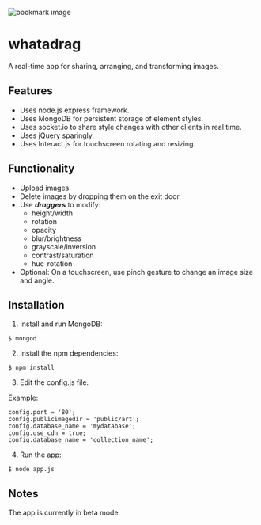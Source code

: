 
![bookmark image](https://raw.githubusercontent.com/andigan/whatadrag/master/apple-touch-icon.png)

# whatadrag

A real-time app for sharing, arranging, and transforming images.

## Features  

- Uses node.js express framework.
- Uses MongoDB for persistent storage of element styles.
- Uses socket.io to share style changes with other clients in real time.
- Uses jQuery sparingly.
- Uses Interact.js for touchscreen rotating and resizing.

## Functionality

- Upload images.
- Delete images by dropping them on the exit door.
- Use **_draggers_** to modify:
  - height/width
  - rotation
  - opacity
  - blur/brightness
  - grayscale/inversion
  - contrast/saturation
  - hue-rotation
- Optional: On a touchscreen, use pinch gesture to change an image size and angle.

## Installation

1. Install and run MongoDB:

  ```
  $ mongod
  ```
2. Install the npm dependencies:

  ```
  $ npm install
  ```
3. Edit the config.js file.

  Example:

  ```
  config.port = '80';
  config.publicimagedir = 'public/art';
  config.database_name = 'mydatabase';
  config.use_cdn = true;
  config.database_name = 'collection_name';

  ```

4. Run the app:

  ```
  $ node app.js
  ```

## Notes

The app is currently in beta mode.
